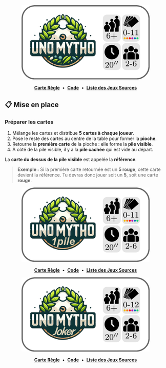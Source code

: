 <a name="unomytho"></a>
<p align="center">
  <img src="https://github.com/Polyhedr/Sources/blob/fran%C3%A7ais/rules/Unomytho/Unomytho/rule_top.png" width="400px">
     <p align="center">
      <a href="https://github.com/Polyhedr/Sources/blob/fran%C3%A7ais/rules/Unomytho/Unomytho/rule.pdf"><strong>Carte Règle</strong></a>
      &nbsp;•&nbsp;
      <a href="https://github.com/Polyhedr/Sources/blob/fran%C3%A7ais/rules/Unomytho/Unomytho/rule.tex"><strong>Code</strong></a>
      &nbsp;•&nbsp;
      <a href="https://github.com/Polyhedr/Sources/tree/fran%C3%A7ais?tab=readme-ov-file#les-jeux-sources-"><strong>Liste des Jeux Sources</strong></a>
     </p>
</p>

## 📋 Mise en place 

### Préparer les cartes

1. Mélange les cartes et distribue **5 cartes à chaque joueur**.  
2. Pose le reste des cartes au centre de la table pour former la **pioche**.  
3. Retourne la **première carte** de la pioche : elle forme la **pile visible**.  
4. À côté de la pile visible, il y a la **pile cachée** qui est vide au départ.  

La **carte du dessus de la pile visible** est appelée la **référence**.

> **Exemple :** Si la première carte retournée est un **5 rouge**, cette carte devient la référence. Tu devras donc jouer soit un **5**, soit une carte **rouge**.

<a name="unomytho-1pile"></a>
<p align="center">
  <img src="https://github.com/Polyhedr/Sources/blob/fran%C3%A7ais/rules/Unomytho/Unomytho_1pile/rule_top.png" width="400px">
     <p align="center">
      <a href="https://github.com/Polyhedr/Sources/blob/fran%C3%A7ais/rules/Unomytho/Unomytho_1pile/rule.pdf"><strong>Carte Règle</strong></a>
      &nbsp;•&nbsp;
      <a href="https://github.com/Polyhedr/Sources/blob/fran%C3%A7ais/rules/Unomytho/Unomytho_1pile/rule.tex"><strong>Code</strong></a>
      &nbsp;•&nbsp;
      <a href="https://github.com/Polyhedr/Sources/tree/fran%C3%A7ais?tab=readme-ov-file#les-jeux-sources-"><strong>Liste des Jeux Sources</strong></a>
     </p>
</p>


<a name="unomytho-joker"></a>
<p align="center">
  <img src="https://github.com/Polyhedr/Sources/blob/fran%C3%A7ais/rules/Unomytho/Unomytho_joker/rule_top.png" width="400px">
     <p align="center">
      <a href="https://github.com/Polyhedr/Sources/blob/fran%C3%A7ais/rules/Unomytho/Unomytho_joker/rule.pdf"><strong>Carte Règle</strong></a>
      &nbsp;•&nbsp;
      <a href="https://github.com/Polyhedr/Sources/blob/fran%C3%A7ais/rules/Unomytho/Unomytho_joker/rule.tex"><strong>Code</strong></a>
      &nbsp;•&nbsp;
      <a href="https://github.com/Polyhedr/Sources/tree/fran%C3%A7ais?tab=readme-ov-file#les-jeux-sources-"><strong>Liste des Jeux Sources</strong></a>
     </p>
</p>
